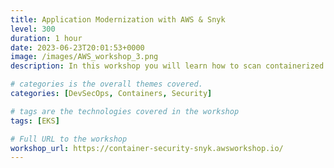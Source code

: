 ```yaml
---
title: Application Modernization with AWS & Snyk
level: 300
duration: 1 hour
date: 2023-06-23T20:01:53+0000
image: /images/AWS_workshop_3.png
description: In this workshop you will learn how to scan containerized applications on Amazon EKS with Snyk. We will learn about Open Source vulnerabilities introduced by your Container Base Image and your application dependencies.

# categories is the overall themes covered. 
categories: [DevSecOps, Containers, Security]

# tags are the technologies covered in the workshop
tags: [EKS]

# Full URL to the workshop
workshop_url: https://container-security-snyk.awsworkshop.io/
---
```

